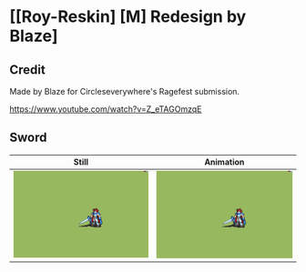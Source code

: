 # [\[Roy-Reskin\] \[M\] Redesign by Blaze]

## Credit

Made by Blaze for Circleseverywhere's Ragefest submission.

https://www.youtube.com/watch?v=Z_eTAGOmzqE

## Sword

| Still | Animation |
| :---: | :-------: |
| ![Sword still](./Sword_000.png) | ![Sword animation](./Sword.gif) |
